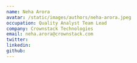 ```yaml
---
name: Neha Arora
avatar: /static/images/authors/neha-arora.jpeg
occupation: Quality Analyst Team Lead
company: Crownstack Technologies
email: neha.arora@crownstack.com
twitter: 
linkedin: 
github: 
---
```


